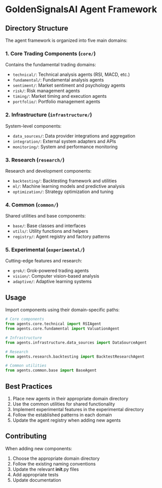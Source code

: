 # GoldenSignalsAI Agent Framework

## Directory Structure

The agent framework is organized into five main domains:

### 1. Core Trading Components (`core/`)
Contains the fundamental trading domains:
- `technical/`: Technical analysis agents (RSI, MACD, etc.)
- `fundamental/`: Fundamental analysis agents
- `sentiment/`: Market sentiment and psychology agents
- `risk/`: Risk management agents
- `timing/`: Market timing and execution agents
- `portfolio/`: Portfolio management agents

### 2. Infrastructure (`infrastructure/`)
System-level components:
- `data_sources/`: Data provider integrations and aggregation
- `integration/`: External system adapters and APIs
- `monitoring/`: System and performance monitoring

### 3. Research (`research/`)
Research and development components:
- `backtesting/`: Backtesting framework and utilities
- `ml/`: Machine learning models and predictive analysis
- `optimization/`: Strategy optimization and tuning

### 4. Common (`common/`)
Shared utilities and base components:
- `base/`: Base classes and interfaces
- `utils/`: Utility functions and helpers
- `registry/`: Agent registry and factory patterns

### 5. Experimental (`experimental/`)
Cutting-edge features and research:
- `grok/`: Grok-powered trading agents
- `vision/`: Computer vision-based analysis
- `adaptive/`: Adaptive learning systems

## Usage

Import components using their domain-specific paths:

```python
# Core components
from agents.core.technical import RSIAgent
from agents.core.fundamental import ValuationAgent

# Infrastructure
from agents.infrastructure.data_sources import DataSourceAgent

# Research
from agents.research.backtesting import BacktestResearchAgent

# Common utilities
from agents.common.base import BaseAgent
```

## Best Practices

1. Place new agents in their appropriate domain directory
2. Use the common utilities for shared functionality
3. Implement experimental features in the experimental directory
4. Follow the established patterns in each domain
5. Update the agent registry when adding new agents

## Contributing

When adding new components:
1. Choose the appropriate domain directory
2. Follow the existing naming conventions
3. Update the relevant __init__.py files
4. Add appropriate tests
5. Update documentation 